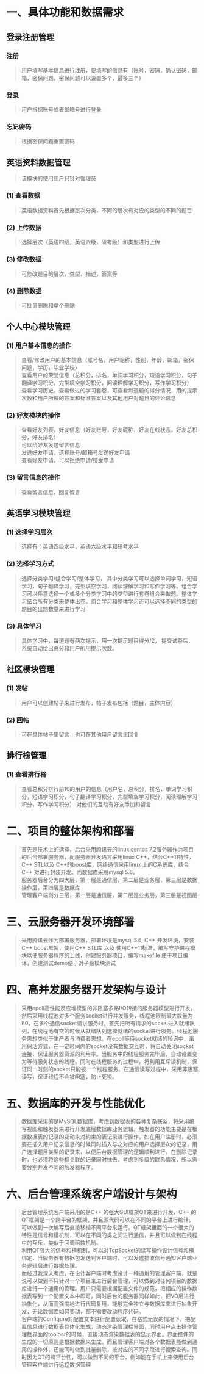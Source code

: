 ﻿<h1>一、具体功能和数据需求</h1>
<h2>登录注册管理</h2>
<h3>注册</h3>
<blockquote>用户填写基本信息进行注册，要填写的信息有（账号，密码，确认密码，邮箱，密保问题，密保问题可以设置多个，最多三个）</blockquote>
<h3>登录</h3>
<blockquote>用户根据账号或者邮箱号进行登录</blockquote>
<h3>忘记密码</h3>
<blockquote>根据密保问题重置密码</blockquote>

<h2>英语资料数据管理</h2>
<blockquote>该模块的使用用户只针对管理员</blockquote>
<h3>(1) 查看数据</h3>
<blockquote>英语数据资料首先根据层次分类，不同的层次有对应的类型的不同的题目</blockquote>
<h3>(2) 上传数据</h3>
<blockquote>选择层次（英语四级，英语六级，研考级）和类型进行上传</blockquote>
<h3>(3) 修改数据</h3>
<blockquote>可修改题目的层次，类型，描述，答案等</blockquote>
<h3>(4) 删除数据</h3>
<blockquote>可批量删除和单个删除</blockquote>
	
<h2>个人中心模块管理</h2>
<h3>(1) 用户基本信息的操作</h3>
<blockquote>查看/修改用户的基本信息（账号名，用户昵称，性别，年龄，邮箱，密保问题，学历，毕业学校）<br />
查看用户的荣誉信息（总积分，排名，单词学习积分，短语学习积分，句子翻译学习积分，完型填空学习积分，阅读理解学习积分，写作学习积分）<br />
查看学习历史，查看做过的学习套卷，可查看每道题的得分情况，用的提示次数和用户所做的答案和标准答案以及其他用户对题目的评论信息 <br />
</blockquote>
<h3>(2) 好友模块的操作</h3>
<blockquote>查看好友列表，好友信息（好友账号，好友昵称，好友在线状态，好友总积分，好友排名）<br />
可以给好友发送留言信息 <br />
发送好友申请，选择账号/邮箱号发送好友申请 <br />
查看好友申请，可以拒绝申请/接受申请 <br />
</blockquote>
<h3>(3) 留言信息的操作</h3>
<blockquote>查看留言信息，回复留言</blockquote>

<h2>英语学习模块管理</h2>
<h3>(1) 选择学习层次</h3>
<blockquote>选择有：英语四级水平，英语六级水平和研考水平</blockquote>
<h3>(2) 选择学习方式</h3>
<blockquote>
选择分类学习/组合学习/整体学习， 其中分类学习可以选择单词学习，短语学习，句子翻译学习，完型填空学习，阅读理解学习和写作学习等。组合学习可以任意选择一个或多个分类学习中的类型进行套卷组合来做题。整体学习结合所有分类来整体出卷。组合学习和整体学习还可以选择不同的类型的题目的出题数量来进行学习
</blockquote>
<h3>(3) 具体学习</h3>
<blockquote>具体学习中，每道题有两次提示，用一次提示题目得分/2， 提交试卷后，系统自动给出总分和用户所用提示次数。</blockquote>
	
<h2>社区模块管理</h2>
<h3>(1) 发帖</h3>
<blockquote>用户可以创建帖子来进行发布，帖子发布包括（题目，主体内容）</blockquote>
<h3>(2) 回帖</h3>
<blockquote>可在具体帖子里留言，也可在其他用户留言里回复</blockquote>
	
<h2>排行榜管理</h2>
<h3>(1) 查看排行榜</h3>
<blockquote>
查看总积分排行前10的用户的信息（用户名，总积分，排名，单词学习积分，短语学习积分，句子翻译学习积分，完型填空学习积分，阅读理解学习积分，写作学习积分） 对他们的互动有好友添加和留言
</blockquote>

<h1>二、项目的整体架构和部署</h1>
<blockquote>
首先是技术上的选择，后台采用腾讯云的linux centos 7.2服务器作为项目的后台部署服务器，而服务器开发语言采用linux C++，结合C++11特性，C++ STL以及 C++的boost库，网络通信采用linux 上的C系统库，结合C++ 对进行封装开发。而数据库采用mysql 5.6。<br />
服务器后台分为四大层，第一层是通信层，第二层是业务层，第三层是数据操作层，第四层是数据库<br />
管理客户端则分三层，第一层是通信层，第二层是业务层，第三层是视图层<br />
</blockquote>

<h1>三、云服务器开发环境部署</h1>
<blockquote>
采用腾讯云作为部署服务器，部署环境是mysql 5.6, C++ 开发环境，安装C++ boost框架，使用C++ STL库 以及 使用C++11标准，编写守护进程模块以便服务器程序的上线，创建服务器项目，编写makefile 便于项目编译，创建测试demo便于对子级模块测试
</blockquote>

<h1>四、高并发服务器开发架构与设计</h1>
<blockquote>
采用epoll高性能反应堆模型的非阻塞多路I/O转接的服务器模型进行开发，然后采用线程池对多个服务socket进行并发服务，线程池限制最大数量为60，在多个通信socket请求服务时，首先把所有请求的socket进入就绪队列，在线程池有空的时候从就绪队列选择就绪的socket进行服务。线程池服务思想类似于生产者与消费者思想。在epoll等待socket就绪的轮询中，采用保活方式，在一定时间内的socket没有数据交互时，将自动关闭socket连接，保证服务器资源的利用率。当服务中的线程服务完毕后，自动设置变为等待服务状态的线程。同时在线程服务的过程中，将利用互斥锁机制，保证同一时刻的socket只能被一个线程服务。在通信读写过程中，采用非阻塞读写，保证线程不会被阻塞，防止死锁。
</blockquote>

<h1>五、数据库的开发与性能优化</h1>
<blockquote>
数据库采用的是MySQL数据库，考虑到数据表的各种复杂联系，将采用编写视图和触发器来进行开发底层数据库业务逻辑。触发器的功能主要是在根据数据表的记录的变动来对约束的表记录进行操作，如在用户注册时，必须要在插入用户记录信息的时候同时插入与之对应的用户选择层次的记录，用户选择题目类型的记录来，以便后台数据管理的逻辑顺利进行。在删除记录时，也必须将这些相关联的记录同时抹去。考虑到多级的联系情况，所以需要分别开发不同的触发器程序。
</blockquote>
<h1>六、后台管理系统客户端设计与架构</h1>
<blockquote>
后台管理系统客户端采用的是C++ 的强大GUI框架QT来进行开发，C++ 的QT框架是一个跨平台的框架，并且源代码可以在不同的平台上进行编译，可以做到一次编写后直接移植不同平台来运行。QT框架里面的一个很大的特性是信号和槽机制，可以在不同的类之间进行通信，并且可以做到在线程中的互斥，类似于回调函数机制。<br />
利用QT强大的信号和槽机制，可以对TcpSocket的读写操作设计信号和槽绑定，当服务器有数据包发送到客户端时，可以发送接收信号通知客户端业务逻辑层进行数据处理。<br />
而经过我深入考虑，在设计客户端时考虑设计一种通用的管理客户端，就是说可以做到不只针对一个项目来进行后台管理，可以做到对任何项目的数据库进行一个通用的管理。用户只需要根据配置文件的规范，把相应的操作数据表写到一个配置文本中即可。同时后台的服务器同样如此，把VO层进行抽象化，从而高强度地进行代码复用，能够完全独立与数据库来进行抽象开发，无论数据库如何变动，都不需要改动程序代码。<br />
客户端的Configure对配置文本进行配置读取，在格式无误的情况下，把配置信息进行数据表具体化生成，动态渲染管理栏界面，同时用户点击操作管理栏界面的toolbar的时候，直接动态渲染数据表的显示界面。界面控件的生成的一切原则是根据数据来生成。而且管理客户端对各个数据表能做到通用的操作外，还能同时做到批量删除，按对应的不同字段进行搜索查询。同时因为QT的跨平台性，可以做到不同的平台，例如能在手机上来使用后台管理客户端进行远程数据管理<br />
</blockquote>
